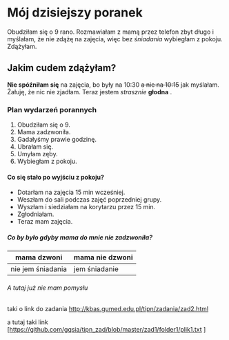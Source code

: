 # Mój dzisiejszy poranek

Obudziłam się o 9 rano. Rozmawiałam z mamą przez telefon zbyt długo i myślałam, że nie zdążę na zajęcia, więc bez *śniadania* wybiegłam z pokoju. Zdążyłam.

## Jakim cudem zdążyłam?

**Nie spóźniłam się** na zajęcia, bo były na 10:30 ~~a nie na 10:15~~ jak myślałam. Żałuję, że nic nie zjadłam. Teraz jestem *strasznie* **głodna**  .

### Plan wydarzeń porannych

1. Obudziłam się o 9.
2. Mama zadzwoniła.
3. Gadałyśmy prawie godzinę.
4. Ubrałam się.
5. Umyłam zęby.
6. Wybiegłam z pokoju.

#### Co się stało po wyjściu z pokoju?

- Dotarłam na zajęcia 15 min wcześniej.
- Weszłam do sali podczas zajęć poprzedniej grupy.
- Wyszłam i siedziałam na korytarzu przez 15 min.
- Zgłodniałam.
- Teraz mam zajęcia.

##### Co by było gdyby mama do mnie nie zadzwoniła?

| mama dzwoni| mama nie dzwoni|
| --|---|
|nie jem śniadania|jem śniadanie|

###### A tutaj już nie mam pomysłu

taki o link do zadania http://kbas.gumed.edu.pl/tipn/zadania/zad2.html

a tutaj taki link
[https://github.com/gqsia/tipn_zad/blob/master/zad1/folder1/plik1.txt
]
